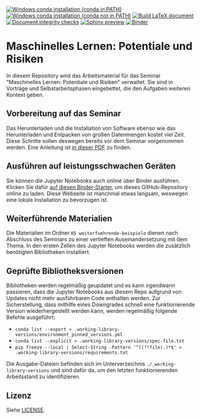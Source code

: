 [![Windows conda installation (conda in PATH)](https://github.com/1kastner/ml-potentials-and-risks/actions/workflows/conda-installation.yaml/badge.svg)](https://github.com/1kastner/ml-potentials-and-risks/actions/workflows/conda-installation.yaml)
[![Windows conda installation (conda not in PATH)](https://github.com/1kastner/ml-potentials-and-risks/actions/workflows/conda-installation-not-in-path.yaml/badge.svg)](https://github.com/1kastner/ml-potentials-and-risks/actions/workflows/conda-installation-not-in-path.yaml)
[![Build LaTeX document](https://github.com/1kastner/ml-potentials-and-risks/actions/workflows/latex.yaml/badge.svg)](https://github.com/1kastner/ml-potentials-and-risks/actions/workflows/latex.yaml)
[![Document integrity checks](https://github.com/1kastner/ml-potentials-and-risks/actions/workflows/notebook-integrity.yaml/badge.svg)](https://github.com/1kastner/ml-potentials-and-risks/actions/workflows/notebook-integrity.yaml)
[![Sphinx preview](https://img.shields.io/badge/SphinxPreview-yes-green.svg)](https://ml-potentials-and-risks.readthedocs.io/de/latest/)
[![Binder](https://mybinder.org/badge_logo.svg)](https://mybinder.org/v2/gh/1kastner/ml-potentials-and-risks.git/HEAD)

# Maschinelles Lernen: Potentiale und Risiken

In diesem Repository wird das Arbeitsmaterial für das Seminar "Maschinelles Lernen: Potentiale und Risiken" verwaltet.
Sie sind in Vorträge und Selbstarbeitsphasen eingebettet, die den Aufgaben weiteren Kontext geben.

## Vorbereitung auf das Seminar

Das Herunterladen und die Installation von Software ebenso wie das Herunterladen und Entpacken von großen Datenmengen kostet viel Zeit.
Diese Schritte sollen deswegen bereits vor dem Seminar vorgenommen werden.
Eine Anleitung ist
[in dieser PDF](./Vorbereitung-auf-das-Seminar.pdf)
zu finden.

## Ausführen auf leistungsschwachen Geräten

Sie können die Jupyter Notebooks auch online über Binder ausführen.
Klicken Sie dafür
[auf diesen Binder-Starter](https://mybinder.org/v2/gh/1kastner/ml-potentials-and-risks/master?urlpath=lab),
um dieses GitHub-Repository online zu laden.
Diese Webseite ist manchmal etwas langsam, weswegen eine lokale Installation zu bevorzugen ist.

## Weiterführende Materialien

Die Materialien im Ordner `05 weiterfuehrende-beispiele` dienen nach Abschluss des Seminars zu einer vertieften Auseinandersetzung mit dem Thema.
In den ersten Zellen des Jupyter Notebooks werden die zusätzlich benötigten Bibliotheken installiert.

## Geprüfte Bibliotheksversionen

Bibliotheken werden regelmäßig geupdatet und es kann irgendwann passieren, dass die Jupyter Notebooks aus diesem Repo aufgrund von Updates nicht mehr ausführbaren Code enthalten werden.
Zur Sicherstellung, dass mithilfe eines Downgrades schnell eine funktionierende Version wiederhergestellt werden kann, werden regelmäßig folgende Befehle ausgeführt:
- `conda list --export > .working-library-versions/environment_pinned_versions.yml`
- `conda list --explicit > .working-library-versions/spec-file.txt`
- `pip freeze --local | Select-String -Pattern '^((?!file).)*$' > .working-library-versions/requirements.txt`

Die Ausgabe-Dateien befinden sich im Unterverzeichnis `./_working-library-versions` und sind dafür da, um den letzten funktionierenden Arbeitsstand zu identifizieren.

## Lizenz

Siehe [LICENSE](LICENSE).
